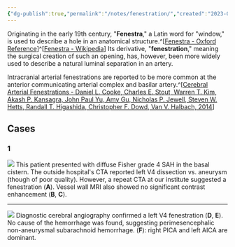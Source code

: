 ```yaml
---
{"dg-publish":true,"permalink":"/notes/fenestration/","created":"2023-09-22T11:59:05.894-07:00","updated":"2023-09-22T13:55:44.098-07:00"}
---
```


Originating in the early 19th century, "**Fenestra**," a Latin word for "window," is used to describe a hole in an anatomical structure.^[[Fenestra - Oxford Reference](https://www.oxfordreference.com/display/10.1093/acref/9780195392883.001.0001/m_en_us1246648?rskey=Z7D9Eg&result=1)]^[[Fenestra - Wikipedia](https://en.wikipedia.org/wiki/Fenestra)] Its derivative, "**fenestration**," meaning the surgical creation of such an opening, has, however, been more widely used to describe a natural luminal separation in an artery. 

Intracranial arterial fenestrations are reported to be more common at the anterior communicating arterial complex and basilar artery.^[[Cerebral Arterial Fenestrations - Daniel L. Cooke, Charles E. Stout, Warren T. Kim, Akash P. Kansagra, John Paul Yu, Amy Gu, Nicholas P. Jewell, Steven W. Hetts, Randall T. Higashida, Christopher F. Dowd, Van V. Halbach, 2014](https://journals.sagepub.com/doi/10.15274/INR-2014-10027)]

## Cases

### 1

![](https://i.imgur.com/jJ38OsZ.jpg)
This patient presented with diffuse Fisher grade 4 SAH in the basal cistern. The outside hospital's CTA reported left V4 dissection vs. aneurysm (though of poor quality). However, a repeat CTA at our institute suggested a fenestration (**A**). Vessel wall MRI also showed no significant contrast enhancement (**B**, **C**).

---

![](https://i.imgur.com/SkstMH8.jpg)
Diagnostic cerebral angiography confirmed a left V4 fenestration (**D**, **E**). No cause of the hemorrhage was found, suggesting perimesencephalic non-aneurysmal subarachnoid hemorrhage. (**F**): right PICA and left AICA are dominant.
